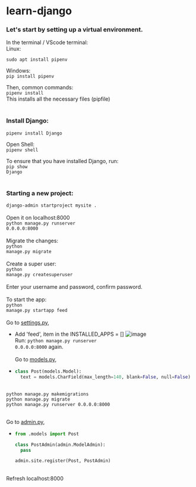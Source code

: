 # learn-django

### Let's start by setting up a virtual environment.
In the terminal / VScode terminal:<br>
Linux:<br>
```shell
sudo apt install pipenv
```

Windows:<br>
<code>pip install pipenv</code>

Then, common commands:<br>
<code>pipenv install</code>
<br>This installs all the necessary files (pipfile)
<br><br>
### Install Django:<br>
<code>pipenv install Django</code>

Open Shell:<br>
<code>pipenv shell</code>

To ensure that you have installed Django, run:<br>
<code>pip show Django</code>
<br><br>
### Starting a new project:<br>
<code>django-admin startproject mysite .</code><br>
<br>Open it on localhost:8000<br>
<code>python manage.py runserver 0.0.0.0:8000</code><br>
<br>Migrate the changes:<br>
<code>python manage.py migrate</code><br>
<br>Create a super user:<br>
<code>python manage.py createsuperuser</code><br>
<br>Enter your username and password, confirm password.<br>
<br>To start the app:<br>
<code>python manage.py startapp feed</code><br>
<br>
Go to [settings.py](mysite/settings.py),
  - Add 'feed', item in the INSTALLED_APPS = []
    ![image](https://github.com/uzayr-iqbal-hamid/learn-django/assets/134723279/59c01f01-bbf4-45f4-a5ec-a6459265785c)
    <br>Run: <code>python manage.py runserver 0.0.0.0:8000</code> again.<br>
<br>Go to [models.py](feed/models.py),
  - ```python
    class Post(models.Model):
      text = models.CharField(max_length=140, blank=False, null=False)
    ```
<br>
<code>python manage.py makemigrations</code><br>
<code>python manage.py migrate</code><br>
<code>python manage.py runserver 0.0.0.0:8000</code><br>
<br>

Go to [admin.py](feed/admin.py), 
  - ```python
    from .models import Post

    class PostAdmin(admin.ModelAdmin):
      pass

    admin.site.register(Post, PostAdmin)
    ```
<br>
Refresh localhost:8000
